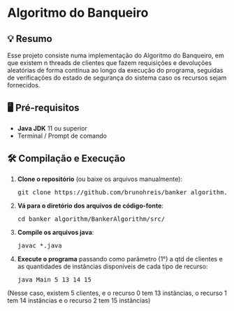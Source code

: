 # Algoritmo do Banqueiro
## 💡 Resumo

Esse projeto consiste numa implementação do Algoritmo do Banqueiro, em que existem n threads de clientes que fazem requisições e devoluções aleatórias de forma contínua ao longo da execução do programa, seguidas de verificações do estado de segurança do sistema caso os recursos sejam fornecidos.

## 🖥️ Pré-requisitos

- **Java JDK** 11 ou superior
- Terminal / Prompt de comando


## 🛠️ Compilação e Execução

1. **Clone o repositório** (ou baixe os arquivos manualmente):
   <pre>
   git clone https://github.com/brunohreis/banker_algorithm.git
   </pre>
2. **Vá para o diretório dos arquivos de código-fonte**:
   <pre>
   cd banker_algorithm/BankerAlgorithm/src/
   </pre>
2. **Compile os arquivos java**:
	<pre>
   javac *.java
   </pre>
3. **Execute o programa** passando como parâmetro (1°) a qtd de clientes e as quantidades de instâncias disponíveis de cada tipo de recurso:
	<pre>
   java Main 5 13 14 15
   </pre>
(Nesse caso, existem 5 clientes, e o recurso 0 tem 13 instâncias, o recurso 1 tem 14 instâncias e o recurso 2 tem 15 instâncias)
